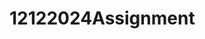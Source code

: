 # 12122024Assignment

<!-- aws elasticbeanstalk create-application-version \
    --application-name cornelia \
    --version-label v1.0.1 \
    --source-bundle S3Bucket="my-bucket",S3Key="Corneliaapp.zip" -->